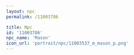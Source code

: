 ```yaml
---
layout: npc
permalink: /11003786

title: Npc
id: '11003786'
npc_name: 'Mason'
icon_url: 'portrait/npc/11003537_m_mason_p.png'
---
```

